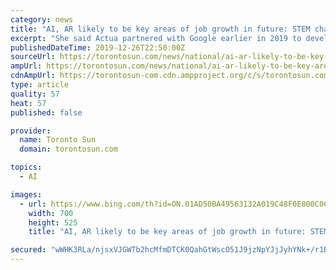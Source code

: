 ```yaml
---
category: news
title: "AI, AR likely to be key areas of job growth in future: STEM charity CEO"
excerpt: "She said Actua partnered with Google earlier in 2019 to develop a framework for teaching AI in high school. “We’re teaching them about…how AI actually comes together,” she explained."
publishedDateTime: 2019-12-26T22:50:00Z
sourceUrl: https://torontosun.com/news/national/ai-ar-likely-to-be-key-areas-of-job-growth-in-future-stem-charity-ceo
ampUrl: https://torontosun.com/news/national/ai-ar-likely-to-be-key-areas-of-job-growth-in-future-stem-charity-ceo/amp
cdnAmpUrl: https://torontosun-com.cdn.ampproject.org/c/s/torontosun.com/news/national/ai-ar-likely-to-be-key-areas-of-job-growth-in-future-stem-charity-ceo/amp
type: article
quality: 57
heat: 57
published: false

provider:
  name: Toronto Sun
  domain: torontosun.com

topics:
  - AI

images:
  - url: https://www.bing.com/th?id=ON.01AD50BA49563132A019C48F0E800C00
    width: 700
    height: 525
    title: "AI, AR likely to be key areas of job growth in future: STEM charity CEO"

secured: "wWHK3RLa/njsxVJGWTb2hcMfmDTCK0QahGtWscO51J9jzNpYJjJyhYNk+/r1Bx8YwTUTFhqTNGHpS+cPZ3oAN/XWoXElQebu/czs1ApATbCiV2BIlKo7yX1oqic77Xf5tFv/eF9rSSx4kAksyYbp9sOSF85nhL1xOdPTp7beLNoyA2ZB5BsEH4DIV90tH/WKoXJ28TYKCbrzG5IPFcZ57siAkFiidm69+GzJT0zlalmc/NIohLyytcmGA/Yd+YUlbXb7egt9kvWqgVxg6mUu2w==;SKYXLvqapS7wAl7Z4TupxA=="
---
```


